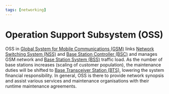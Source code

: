 ```yaml
---
tags: [networking]
---
```


# Operation Support Subsystem (OSS)

OSS in [Global System for Mobile Communications (GSM)](202304111937.md) links
[Network Switching System (NSS)](202404111124.md) and [Base Station Controller (BSC)](202303312026.md)
and manages GSM network and [Base Station System (BSS)](202404111123.md)
traffic load. As the number of base stations increases (scaling of customer
population), the maintenance duties will be shifted to [Base Transceiver Station (BTS)](202305162145.md),
lowering the system financial responsibility. In general, OSS is there to
provide network synopsis and assist various services and maintenance
organisations with their runtime maintenance agreements.
